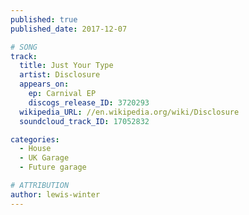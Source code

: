```yaml
---
published: true
published_date: 2017-12-07

# SONG
track:
  title: Just Your Type
  artist: Disclosure
  appears_on:
    ep: Carnival EP
    discogs_release_ID: 3720293
  wikipedia_URL: //en.wikipedia.org/wiki/Disclosure
  soundcloud_track_ID: 17052832

categories:
  - House
  - UK Garage
  - Future garage

# ATTRIBUTION
author: lewis-winter
---
```

